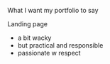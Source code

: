 What I want my portfolio to say

Landing page
- a bit wacky
- but practical and responsible
- passionate w respect
